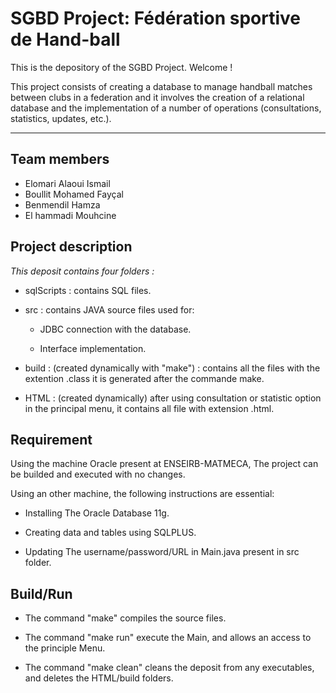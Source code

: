 # SGBD Project: Fédération sportive de Hand-ball

This is the depository of the SGBD Project. Welcome !

This project consists of creating a database to manage handball matches between clubs in a federation and it involves the creation of a relational database and the implementation of a number of operations (consultations, statistics, updates, etc.).

***

## Team members

- Elomari Alaoui Ismail
- Boullit Mohamed Fayçal 
- Benmendil Hamza 
- El hammadi Mouhcine

## Project description

*This deposit contains four folders :*

- sqlScripts : contains SQL files.

- src : contains JAVA source files used for:

	- JDBC connection with the database.

	- Interface implementation.

- build : (created dynamically with "make") : contains all the files with the extention .class it is generated after the commande make.

- HTML : (created dynamically) after using consultation or statistic option in the principal menu, it contains all file with extension .html.

## Requirement

Using the machine Oracle present at ENSEIRB-MATMECA, The project can be builded and executed with no changes.

Using an other machine, the following instructions are essential:

- Installing The Oracle Database 11g.

- Creating data and tables using SQLPLUS.

- Updating The username/password/URL in Main.java present in src folder.

## Build/Run

- The command "make" compiles the source files.

- The command "make run" execute the Main, and allows an access to the principle Menu.

- The command "make clean" cleans the deposit from any executables, and deletes the HTML/build folders.
